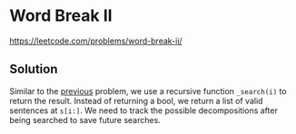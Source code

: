 # Word Break II

https://leetcode.com/problems/word-break-ii/

## Solution

Similar to the [previous](https://leetcode.com/problems/word-break/) problem, we use a recursive function `_search(i)`
to return the result. Instead of returning a bool, we return a list of valid sentences at `s[i:]`. We need to track the
possible decompositions after being searched to save future searches.
